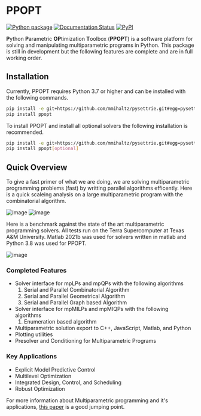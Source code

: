 # PPOPT

[![Python package](https://github.com/TAMUparametric/PPOPT/actions/workflows/python-package.yml/badge.svg)](https://github.com/TAMUparametric/PPOPT/actions/workflows/python-package.yml)
[![Documentation Status](https://readthedocs.org/projects/ppopt/badge/?version=latest)](https://ppopt.readthedocs.io/en/latest/?badge=latest)
[![PyPI](https://img.shields.io/pypi/v/ppopt.svg)](https://pypi.org/project/ppopt)

**P**ython **P**arametric **OP**timization **T**oolbox (**PPOPT**) is a software platform for solving and manipulating multiparametric programs in Python. This package is still in development but the following features are complete and are in full working order.

## Installation

Currently, PPOPT requires Python 3.7 or higher and can be installed with the following commands.

```bash
pip install -e git+https://github.com/mmihaltz/pysettrie.git#egg=pysettrie
pip install ppopt
```

To install PPOPT and install all optional solvers the following installation is recommended.

```bash 
pip install -e git+https://github.com/mmihaltz/pysettrie.git#egg=pysettrie
pip install ppopt[optional]
```


## Quick Overview

To give a fast primer of what we are doing, we are solving multiparametric programming problems (fast) by writting parallel algorithms efficently. Here is a quick scaleing analysis on a large multiparametric program with the combinatorial algorithm.

![image](https://github.com/TAMUparametric/PPOPT/blob/main/Figures/loglog_scaling.png)
![image](https://github.com/TAMUparametric/PPOPT/blob/main/Figures/scaleing_eff.png)

Here is a benchmark against the state of the art multiparametric programming solvers. All tests run on the Terra Supercomputer at Texas A&M University. Matlab 2021b was used for solvers written in matlab and Python 3.8 was used for PPOPT.

![image](https://github.com/TAMUparametric/PPOPT/blob/main/Figures/bench.png)

### Completed Features

- Solver interface for mpLPs and mpQPs with the following algorithms
  1. Serial and Parallel Combinatorial Algorithm
  2. Serial and Parallel Geometrical Algorithm
  3. Serial and Parallel Graph based Algorithm
- Solver interface for mpMILPs and mpMIQPs with the following algorithms
  1. Enumeration based algorithm
- Multiparametric solution export to C++, JavaScript, Matlab, and Python
- Plotting utilities
- Presolver and Conditioning for Multiparametric Programs

### Key Applications

- Explicit Model Predictive Control
- Multilevel Optimization
- Integrated Design, Control, and Scheduling
- Robust Optimization

For more information about Multiparametric programming and it's applications, [this paper](https://www.frontiersin.org/articles/10.3389/fceng.2020.620168/full) is a good jumping point.
